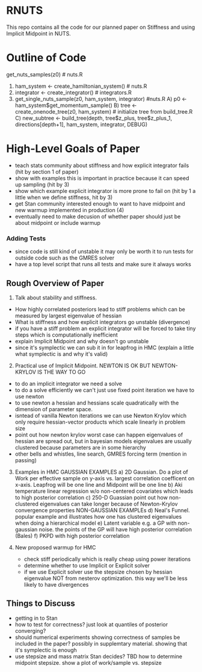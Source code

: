 # RNUTS

This repo contains all the code for our planned paper on Stiffness and using Implicit Midpoint in NUTS.

# Outline of Code
get_nuts_samples(z0) # nuts.R
   1) ham_system <- create_hamiltonian_system() # nuts.R
   2) integrator <- create_integrator() # integrators.R
   3) get_single_nuts_sample(z0, ham_system, integrator) #nuts.R
      A) p0 <- ham_system$get_momentum_sample()
      B) tree <- create_onenode_tree(z0, ham_system) # initialize tree from build_tree.R
      C) new_subtree <- build_tree(depth, tree$z_plus, tree$z_plus_1, directions[depth+1], ham_system, integrator, DEBUG)

# High-Level Goals of Paper
- teach stats community about stiffness and how explicit integrator fails (hit by section 1 of paper)
- show with examples this is important in practice because it can speed up sampling (hit by 3)
- show which example explicit integrator is more prone to fail on (hit by 1 a little when we define stiffness, hit by 3)
- get Stan community interested enough to want to have midpoint and new warmup implemented in production (4)
- eventually need to make decusion of whether paper should just be about midpoint or include warmup

### Adding Tests
- since code is still kind of unstable it may only be worth it to run tests for outside code such as the GMRES solver
- have a top level script that runs all tests and make sure it always works

## Rough Overview of Paper
1. Talk about stability and stiffness.
- How highly correlated posteriors lead to stiff problems which can be measured by largest eigenvalue of hessian
- What is stiffness and how explicit integrators go unstable (divergence)
- if you have a stiff problem an explicit integrator will be forced to take tiny steps which is computationally inefficient
- explain Implicit Midpoint and why doesn't go unstable
- since it's symplectic we can sub it in for leapfrog in HMC (explain a little what symplectic is and why it's valid)

2. Practical use of Implicit Midpoint. NEWTON IS OK BUT NEWTON-KRYLOV IS THE WAY TO GO
- to do an implicit integrator we need a solve
- to do a solve efficiently we can't just use fixed point iteration we have to use newton
- to use newton a hessian and hessians scale quadratically with the dimension of parameter space. 
- isntead of vanilla Newton iterations we can use Newton Krylov which only require hessian-vector products which scale linearly in problem size
- point out how newton krylov worst case can happen eigenvalues of hessian are spread out, but in bayesian models eigenvalues are usually clustered because parameters are in some hierarchy
- other bells and whistles, line search, GMRES forcing term (mention in passing)

3. Examples in HMC
GAUSSIAN EXAMPLES
a) 2D Gaussian. Do a plot of Work per effective sample on y-axis vs. largest correlation coefficent on x-axis. Leapfrog will be one line and Midpoint will be one line
b) Aki temperature linear regression w/o non-centered covariates which leads to high posterior correlation
c) 250-D Guassian point out how non-clustered eigenvalues can take longer because of Newton-Krylov convergence properties
NON-GAUSSIAN EXAMPLEs
d) Neal's Funnel. popular example and illustrates how one has clustered eigenvalues when doing a hierarchical model
e) Latent variable e.g. a GP with non-gaussian noise. the points of the GP will have high posterior correlation (Bales)
f) PKPD with high posterior correlation

4. New proposed warmup for HMC
    - check stiff periodically which is really cheap using power iterations
    - determine whether to use Implicit or Explicit solver
    - if we use Explicit solver use the stepsize chosen by hessian eigenvalue NOT from nesterov optimization. this way we'll be less likely to have divergences

## Things to Discuss
- getting in to Stan
- how to test for correctness? just look at quantiles of posterior converging?
- should numerical experiments showing correctness of samples be included in the paper? possibly in supplemtary material. showing that it's symplectic is enough
- use stepsize and mass matrix Stan decides? TBD how to determine midpoint stepsize. show a plot of work/sample vs. stepsize
